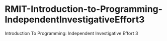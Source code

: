 # RMIT-Introduction-to-Programming-IndependentInvestigativeEffort3
Introduction To Programming: Independent Investigative Effort 3
